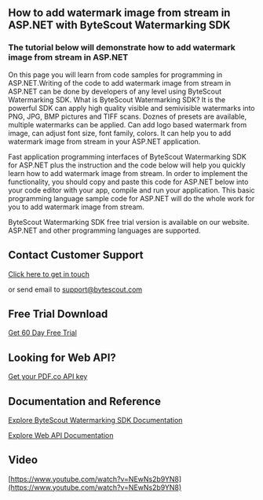 ## How to add watermark image from stream in ASP.NET with ByteScout Watermarking SDK

### The tutorial below will demonstrate how to add watermark image from stream in ASP.NET

On this page you will learn from code samples for programming in ASP.NET.Writing of the code to add watermark image from stream in ASP.NET can be done by developers of any level using ByteScout Watermarking SDK. What is ByteScout Watermarking SDK? It is the powerful SDK can apply high quality visible and semivisible watermarks into PNG, JPG, BMP pictures and TIFF scans. Doznes of presets are available, multiple watermarks can be applied. Can add logo based watermark from image, can adjust font size, font family, colors. It can help you to add watermark image from stream in your ASP.NET application.

Fast application programming interfaces of ByteScout Watermarking SDK for ASP.NET plus the instruction and the code below will help you quickly learn how to add watermark image from stream. In order to implement the functionality, you should copy and paste this code for ASP.NET below into your code editor with your app, compile and run your application. This basic programming language sample code for ASP.NET will do the whole work for you to add watermark image from stream.

ByteScout Watermarking SDK free trial version is available on our website. ASP.NET and other programming languages are supported.

## Contact Customer Support

[Click here to get in touch](https://bytescout.zendesk.com/hc/en-us/requests/new?subject=ByteScout%20Watermarking%20SDK%20Question)

or send email to [support@bytescout.com](mailto:support@bytescout.com?subject=ByteScout%20Watermarking%20SDK%20Question) 

## Free Trial Download

[Get 60 Day Free Trial](https://bytescout.com/download/web-installer?utm_source=github-readme)

## Looking for Web API? 

[Get your PDF.co API key](https://pdf.co/documentation/api?utm_source=github-readme)

## Documentation and Reference

[Explore ByteScout Watermarking SDK Documentation](https://bytescout.com/documentation/index.html?utm_source=github-readme)

[Explore Web API Documentation](https://pdf.co/documentation/api?utm_source=github-readme)

## Video

[https://www.youtube.com/watch?v=NEwNs2b9YN8](https://www.youtube.com/watch?v=NEwNs2b9YN8)